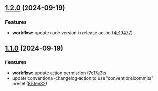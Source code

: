 ## [1.2.0](https://github.com/lumoflo/cf-images-lib/compare/v1.1.0...v1.2.0) (2024-09-19)


### Features

* **workflow:** update node version in release action ([4e19477](https://github.com/lumoflo/cf-images-lib/commit/4e19477107339f7d700ffd7e795ae2dd883e1c50))

## [1.1.0](https://github.com/lumoflo/cf-images-lib/compare/810ee828aa7868ba198a692a05bb46b6cb2e029c...v1.1.0) (2024-09-19)


### Features

* **workflow:** update action permission ([7c17a3e](https://github.com/lumoflo/cf-images-lib/commit/7c17a3e77bb52c900f4ed517c3cb30308603df4b))
* update conventional-changelog-action to use "conventionalcommits" preset ([810ee82](https://github.com/lumoflo/cf-images-lib/commit/810ee828aa7868ba198a692a05bb46b6cb2e029c))


